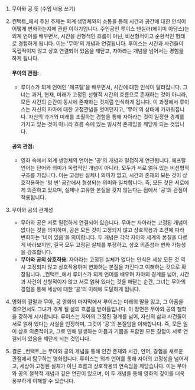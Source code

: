 
1. 무아와 공 뜻 
(수업 내용 쓰기)
3. 
	컨택트_에서 주된 주제는 외계 생명체와의 소통을 통해 시간과 공간에 대한 인식이 어떻게 변화하는지에 관한 이야기입니다. 주인공인 루이스 댄실러(에이미 아담스)는 외계 언어를 배우면서, 시간을 선형적인 흐름이 아닌, 비선형적이고 순환적인 형태로 경험하게 됩니다. 이는 '무아'의 개념과 연결됩니다. 루이스는 시간과 사건들이 독립적이지 않고 상호 연결되어 있음을 깨닫고, 자아라는 개념을 넘어서는 경험을 하게 됩니다.
	
	#### **무아의 관점**:
	- 루이스가 외계 언어인 '헤프탈'을 배우면서, 시간에 대한 인식이 달라집니다. 그녀는 과거, 현재, 미래가 고정된 선형적 시간의 흐름으로 존재하는 것이 아니라, 모든 시간의 순간이 동시에 존재하는 것처럼 인식하게 됩니다. 이 과정에서 루이스는 자신의 자아에 대한 고정관념을 벗어던지고, '무아'의 상태에 가까워집니다. 자신의 과거와 미래를 초월하는 경험을 통해 자아라는 것이 일정한 경계를 가지고 있는 것이 아니라 흐름 속에 있는 일시적 존재임을 깨닫게 되는 것입니다.
	#### **공의 관점**:
	- 영화 속에서 외계 생명체의 언어는 '공'의 개념과 밀접하게 연관됩니다. 헤프탈 언어는 단어와 의미가 독립적인 개념이 아니라, 모두가 서로 얽혀 있는 비선형적 구조를 가집니다. 이는 고정된 실체나 의미가 없고, 시간과 존재의 모든 것이 상호작용하는 '텅 빈' 공간에서 형성되는 의미와 일치합니다. 즉, 모든 것은 서로에게 의존하고 있으며, 실체나 고유한 본질을 갖지 않는다는 점에서 '공'의 관점이 적용됩니다.

3. 무아와 공의 관계성
	- 무아와 공은 서로 밀접하게 연결되어 있습니다. 무아는 자아라는 고정된 개념이 없다는 것을 의미하며, 공은 모든 것이 고정되지 않고 상호작용과 조건에 따라 변화하는 '비어 있음'을 의미합니다. 두 개념은 각각 자아와 세계의 본질을 다르게 바라보지만, 결국 모두 고정된 실체를 부정하고, 상호 의존성과 변화 가능성을 강조합니다.
	- **무아와 공의 상호작용**: 자아라는 고정된 실체가 없다는 인식은 세상 모든 것 역시 고정되지 않고 상호작용하며 변화하는 본질을 가진다고 이해하는 것으로 확장됩니다. _컨택트_에서 루이스가 외계 언어를 배우며 자아의 경계를 넘어, 시간과 사건이 선형적이지 않고 서로 얽혀 있다는 것을 깨닫는 순간, 그녀는 무아의 경험을 통해 세상에 대한 '공'의 이해에 도달하게 됩니다.

 4. 영화의 결말과 무아, 공
	영화의 마지막에서 루이스는 미래의 딸을 잃고, 그 아픔을 겪으면서도 그녀가 겪게 될 삶의 흐름을 받아들입니다. 이 장면은 무아와 공의 철학을 강하게 시사합니다. 루이스는 자아의 고정된 경계를 넘어, 자신의 삶과 사건들이 서로 얽혀 있다는 사실을 인정하며, 그것이 '공'의 본질임을 이해합니다. 즉, 모든 일이 상호 의존적이고, 그로 인해 발생하는 아픔과 기쁨을 포함한 모든 경험이 서로 연결되어 있음을 깨닫게 되는 것입니다.
5. 결론
	_컨택트_는 무아와 공의 개념을 통해 인간 존재와 시간, 언어, 경험을 새로운 관점에서 탐구하는 영화입니다. 루이스는 외계 언어를 통해 자아의 고정성을 넘어서고, 세상이 고정된 실체가 아닌 흐름과 상호작용의 연속임을 깨닫습니다. 이는 무아와 공의 철학적 개념과 깊은 연관이 있으며, 이 두 개념을 통해 영화의 깊이를 더욱 풍부하게 이해할 수 있습니다.